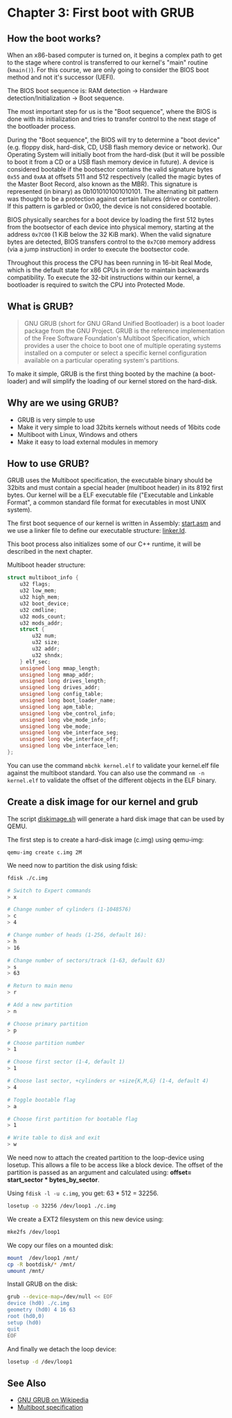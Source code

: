 # Chapter 3: First boot with GRUB

## How the boot works?

When an x86-based computer is turned on, it begins a complex path to get to the stage where control is transferred to our kernel's "main" routine \(`kmain()`\). For this course, we are only going to consider the BIOS boot method and not it's successor \(UEFI\).

The BIOS boot sequence is: RAM detection -&gt; Hardware detection/Initialization -&gt; Boot sequence.

The most important step for us is the "Boot sequence", where the BIOS is done with its initialization and tries to transfer control to the next stage of the bootloader process.

During the "Boot sequence", the BIOS will try to determine a "boot device" \(e.g. floppy disk, hard-disk, CD, USB flash memory device or network\). Our Operating System will initially boot from the hard-disk \(but it will be possible to boot it from a CD or a USB flash memory device in future\). A device is considered bootable if the bootsector contains the valid signature bytes `0x55` and `0xAA` at offsets 511 and 512 respectively \(called the magic bytes of the Master Boot Record, also known as the MBR\). This signature is represented \(in binary\) as 0b1010101001010101. The alternating bit pattern was thought to be a protection against certain failures \(drive or controller\). If this pattern is garbled or 0x00, the device is not considered bootable.

BIOS physically searches for a boot device by loading the first 512 bytes from the bootsector of each device into physical memory, starting at the address `0x7C00` \(1 KiB below the 32 KiB mark\). When the valid signature bytes are detected, BIOS transfers control to the `0x7C00` memory address \(via a jump instruction\) in order to execute the bootsector code.

Throughout this process the CPU has been running in 16-bit Real Mode, which is the default state for x86 CPUs in order to maintain backwards compatibility. To execute the 32-bit instructions within our kernel, a bootloader is required to switch the CPU into Protected Mode.

## What is GRUB?

> GNU GRUB \(short for GNU GRand Unified Bootloader\) is a boot loader package from the GNU Project. GRUB is the reference implementation of the Free Software Foundation's Multiboot Specification, which provides a user the choice to boot one of multiple operating systems installed on a computer or select a specific kernel configuration available on a particular operating system's partitions.

To make it simple, GRUB is the first thing booted by the machine \(a boot-loader\) and will simplify the loading of our kernel stored on the hard-disk.

## Why are we using GRUB?

* GRUB is very simple to use
* Make it very simple to load 32bits kernels without needs of 16bits code
* Multiboot with Linux, Windows and others
* Make it easy to load external modules in memory

## How to use GRUB?

GRUB uses the Multiboot specification, the executable binary should be 32bits and must contain a special header \(multiboot header\) in its 8192 first bytes. Our kernel will be a ELF executable file \("Executable and Linkable Format", a common standard file format for executables in most UNIX system\).

The first boot sequence of our kernel is written in Assembly: [start.asm](https://github.com/SamyPesse/How-to-Make-a-Computer-Operating-System/blob/master/src/kernel/arch/x86/start.asm) and we use a linker file to define our executable structure: [linker.ld](https://github.com/SamyPesse/How-to-Make-a-Computer-Operating-System/blob/master/src/kernel/arch/x86/linker.ld).

This boot process also initializes some of our C++ runtime, it will be described in the next chapter.

Multiboot header structure:

```cpp
struct multiboot_info {
    u32 flags;
    u32 low_mem;
    u32 high_mem;
    u32 boot_device;
    u32 cmdline;
    u32 mods_count;
    u32 mods_addr;
    struct {
        u32 num;
        u32 size;
        u32 addr;
        u32 shndx;
    } elf_sec;
    unsigned long mmap_length;
    unsigned long mmap_addr;
    unsigned long drives_length;
    unsigned long drives_addr;
    unsigned long config_table;
    unsigned long boot_loader_name;
    unsigned long apm_table;
    unsigned long vbe_control_info;
    unsigned long vbe_mode_info;
    unsigned long vbe_mode;
    unsigned long vbe_interface_seg;
    unsigned long vbe_interface_off;
    unsigned long vbe_interface_len;
};
```

You can use the command `mbchk kernel.elf` to validate your kernel.elf file against the multiboot standard. You can also use the command `nm -n kernel.elf` to validate the offset of the different objects in the ELF binary.

## Create a disk image for our kernel and grub

The script [diskimage.sh](https://github.com/SamyPesse/How-to-Make-a-Computer-Operating-System/blob/master/src/sdk/diskimage.sh) will generate a hard disk image that can be used by QEMU.

The first step is to create a hard-disk image \(c.img\) using qemu-img:

```text
qemu-img create c.img 2M
```

We need now to partition the disk using fdisk:

```bash
fdisk ./c.img

# Switch to Expert commands
> x

# Change number of cylinders (1-1048576)
> c
> 4

# Change number of heads (1-256, default 16):
> h
> 16

# Change number of sectors/track (1-63, default 63)
> s
> 63

# Return to main menu
> r

# Add a new partition
> n

# Choose primary partition
> p

# Choose partition number
> 1

# Choose first sector (1-4, default 1)
> 1

# Choose last sector, +cylinders or +size{K,M,G} (1-4, default 4)
> 4

# Toggle bootable flag
> a

# Choose first partition for bootable flag
> 1

# Write table to disk and exit
> w
```

We need now to attach the created partition to the loop-device using losetup. This allows a file to be access like a block device. The offset of the partition is passed as an argument and calculated using: **offset= start\_sector \* bytes\_by\_sector**.

Using `fdisk -l -u c.img`, you get: 63 \* 512 = 32256.

```bash
losetup -o 32256 /dev/loop1 ./c.img
```

We create a EXT2 filesystem on this new device using:

```bash
mke2fs /dev/loop1
```

We copy our files on a mounted disk:

```bash
mount  /dev/loop1 /mnt/
cp -R bootdisk/* /mnt/
umount /mnt/
```

Install GRUB on the disk:

```bash
grub --device-map=/dev/null << EOF
device (hd0) ./c.img
geometry (hd0) 4 16 63
root (hd0,0)
setup (hd0)
quit
EOF
```

And finally we detach the loop device:

```bash
losetup -d /dev/loop1
```

## See Also

* [GNU GRUB on Wikipedia](http://en.wikipedia.org/wiki/GNU_GRUB)
* [Multiboot specification](https://www.gnu.org/software/grub/manual/multiboot/multiboot.html)

